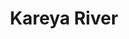 ---
title: "Kareya River"
title_bn: "কারেয়া নদী"
description: "Kareya river starts from the Kewna bil and ends at the Palki river."
---